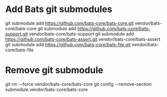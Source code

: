 # Add Bats git submodules

git submodule add https://github.com/bats-core/bats-core.git vendor/bats-core/bats-core
git submodule add https://github.com/bats-core/bats-support.git vendor/bats-core/bats-support
git submodule add https://github.com/bats-core/bats-assert.git vendor/bats-core/bats-assert
git submodule add https://github.com/bats-core/bats-file.git vendor/bats-core/bats-file

# Remove git submodule

git rm --force vendor/bats-core/bats-core
git config --remove-section submodule.vendor/bats-core/bats-core
